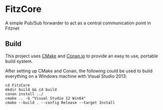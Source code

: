 # FitzCore
A simple Pub/Sub forwarder to act as a central communication point in Fitznet

## Build
This project uses [CMake](https://cmake.org) and [Conan.io](https://www.conan.io/) to provide an easy to use, portable build system.

After setting up CMake and Conan, the following could be used to build everything on a Windows machine with Visual Studio 2013:
```
cd FitzCore
mkdir build && cd build
conan install ../
cmake .. -G "Visual Studio 12 Win64"
cmake --build . --config Release --target Install
```
